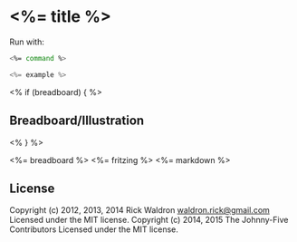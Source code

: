 <!--remove-start-->
# <%= title %>

Run with:
```bash
<%= command %>
```
<!--remove-end-->

```javascript
<%= example %>
```

<% if (breadboard) { %>
## Breadboard/Illustration
<% } %>

<%= breadboard %>
<%= fritzing %>
<%= markdown %>


<!--remove-start-->
## License
Copyright (c) 2012, 2013, 2014 Rick Waldron <waldron.rick@gmail.com>
Licensed under the MIT license.
Copyright (c) 2014, 2015 The Johnny-Five Contributors
Licensed under the MIT license.
<!--remove-end-->

